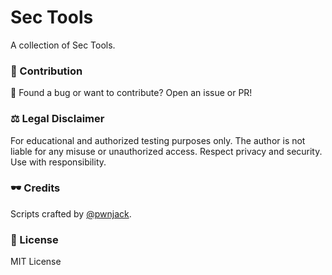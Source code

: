 # Sec Tools

A collection of Sec Tools.

### 🙌 Contribution

🐛 Found a bug or want to contribute? Open an issue or PR!

### ⚖️ Legal Disclaimer

For educational and authorized testing purposes only. The author is not liable for any misuse or unauthorized access. Respect privacy and security. Use with responsibility.

### 🕶️ Credits

Scripts crafted by [@pwnjack](https://github.com/yourusername).

### 📄 License

MIT License
